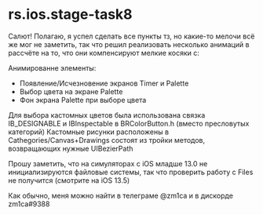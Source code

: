 # rs.ios.stage-task8

Салют! Полагаю, я успел сделать все пункты тз, но какие-то мелочи всё же мог не заметить, так что решил реализовать несколько анимаций в рассчёте на то, что они компенсируют мелкие косяки с:

Анимированне элементы:
- Появление/Исчезновение экранов Timer и Palette
- Выбор цвета на экране Palette
- Фон экрана Palette при выборе цвета

Для выбора кастомных цветов была использована связка IB_DESIGNABLE и IBInspectable в BRColorButton.h (вместо пресловутых категорий)
Кастомные рисунки расположены в Cathegories/Canvas+Drawings состоят из тройки методов, возвращающих нужные UIBezierPath

Прошу заметить, что на симуляторах с iOS младше 13.0 не инициализируются файловые системы, так что проверить работу с Files не получится (смотрите на iOS 13.5)

Как обычно, меня можно найти в телеграме @zm1ca и в дискорде zm1ca#9388
